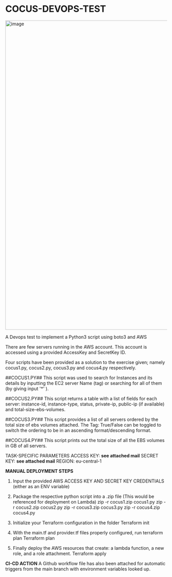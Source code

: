 # COCUS-DEVOPS-TEST

<img width="964" alt="image" src="https://github.com/FavourOkonta/cocus-devops-test/assets/71400388/604f9191-746a-44e5-8174-fb9c27d02d30">


A Devops test to implement a Python3 script using boto3 and AWS

There are few servers running in the AWS account.
This account is accessed using a provided AccessKey and SecretKey ID.

Four scripts have been provided as a solution to the exercise given; namely cocus1.py, cocus2.py, cocus3.py and cocus4.py respectively.

##COCUS1.PY##
This script was used to search for Instances and its details by inputting the EC2 server Name (tag) or searching for
all of them (by giving input '*' ).

##COCUS2.PY##
This script returns a table with a list of fields for each server:
instance-id, instance-type, status, private-ip, public-ip (if available) and total-size-ebs-volumes.

##COCUS3.PY##
This script provides a list of all servers ordered by the total size of ebs volumes attached.
The Tag: True/False can be toggled to switch the ordering to be in an ascending format/descending format.

##COCUS4.PY##
This script prints out the total size of all the EBS volumes in GB of all servers.



TASK-SPECIFIC PARAMETERS
ACCESS KEY: **see attached mail**
SECRET KEY: **see attached mail**
REGION: eu-central-1



**MANUAL DEPLOYMENT STEPS**

1. Input the provided AWS ACCESS KEY AND SECRET KEY CREDENTIALS (either as an ENV variable)

2. Package the respective python script into a .zip file (This would be referenced for deployment on Lambda)
             zip -r cocus1.zip cocus1.py
             zip -r cocus2.zip cocus2.py
             zip -r cocus3.zip cocus3.py
             zip -r cocus4.zip cocus4.py

3. Initialize your Terraform configuration in the folder
             Terraform init

4. With the main.tf and provider.tf files properly configured, run terraform plan
              Terraform plan

5. Finally deploy the AWS resources that create: a lambda function, a new role, and a role attachment.
             Terraform apply


**CI-CD ACTION**
A Github workflow file has also been attached for automatic triggers from the main branch with environment variables looked up.
